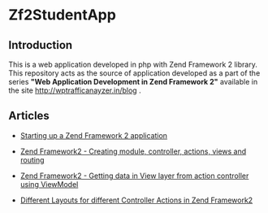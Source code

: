 Zf2StudentApp
=============

Introduction
------------
This is a web application developed in php with Zend Framework 2 library. This repository acts as the source of application developed as a part of the series **"Web Application Development in Zend Framework 2"** available in the  site http://wptrafficanayzer.in/blog .


Articles
--------

* [Starting up a Zend Framework 2 application]( http://wptrafficanalyzer.in/blog/starting-up-a-zend-framework-2-application "Starting up a Zend Framework 2 application")


* [Zend Framework2 - Creating module, controller, actions, views and routing]( http://wptrafficanalyzer.in/blog/zend-framework2-creating-module-controller-actions-views-and-routing "Zend Framework2 - Creating module, controller, actions, views and routing")


* [Zend Framework2 - Getting data in View layer from action controller using ViewModel]( http://wptrafficanalyzer.in/blog/zend-framework2-getting-data-in-view-layer-from-action-controller-using-viewmodel "Zend Framework2 - Getting data in View layer from action controller using ViewModel")


* [Different Layouts for different Controller Actions in Zend Framework2]( http://wptrafficanalyzer.in/blog/different-layouts-for-different-controller-actions-in-zend-framework2 "Different Layouts for different Controller Actions in Zend Framework2")
